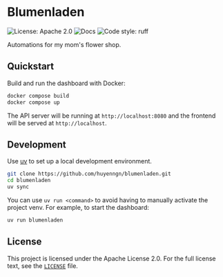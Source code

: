 # Blumenladen

![License: Apache 2.0](https://img.shields.io/github/license/huyenngn/blumenladen)
![Docs](https://github.com/huyenngn/blumenladen/actions/workflows/docs.yml/badge.svg)
![Code style: ruff](https://img.shields.io/badge/code%20style-ruff-000000.svg)

Automations for my mom's flower shop.

## Quickstart

Build and run the dashboard with Docker:

```sh
docker compose build
docker compose up
```

The API server will be running at `http://localhost:8080` and the frontend will be served at `http://localhost`.

## Development

Use [uv](https://docs.astral.sh/uv/) to set up a local development environment.

```sh
git clone https://github.com/huyenngn/blumenladen.git
cd blumenladen
uv sync
```

You can use `uv run <command>` to avoid having to manually activate the project
venv. For example, to start the dashboard:

```sh
uv run blumenladen
```

## License

This project is licensed under the Apache License 2.0. For the full license text, see the [`LICENSE`](LICENSE) file.
